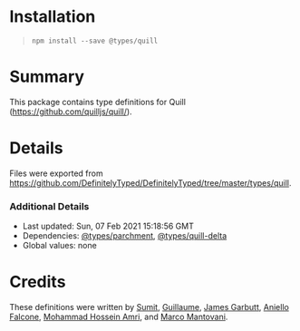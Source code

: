 # Installation
> `npm install --save @types/quill`

# Summary
This package contains type definitions for Quill (https://github.com/quilljs/quill/).

# Details
Files were exported from https://github.com/DefinitelyTyped/DefinitelyTyped/tree/master/types/quill.

### Additional Details
 * Last updated: Sun, 07 Feb 2021 15:18:56 GMT
 * Dependencies: [@types/parchment](https://npmjs.com/package/@types/parchment), [@types/quill-delta](https://npmjs.com/package/@types/quill-delta)
 * Global values: none

# Credits
These definitions were written by [Sumit](https://github.com/sumitkm), [Guillaume](https://github.com/guillaume-ro-fr), [James Garbutt](https://github.com/43081j), [Aniello Falcone](https://github.com/AnielloFalcone), [Mohammad Hossein Amri](https://github.com/mhamri), and [Marco Mantovani](https://github.com/TheLand).
